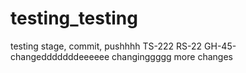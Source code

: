 # testing_testing
testing stage, commit, pushhhh
TS-222
RS-22
GH-45-changedddddddeeeeee
changinggggg
more changes
